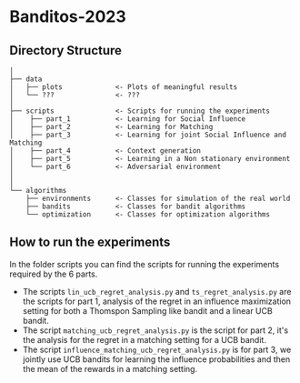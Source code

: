 # Banditos-2023


## Directory Structure
```
│
├── data    
│   ├── plots             <- Plots of meaningful results
│   └── ???               <- ???
│
├── scripts               <- Scripts for running the experiments
│    ├── part_1           <- Learning for Social Influence
│    ├── part_2           <- Learning for Matching 
│    ├── part_3           <- Learning for joint Social Influence and Matching
│    ├── part_4           <- Context generation 
│    ├── part_5           <- Learning in a Non stationary environment  
│    └── part_6           <- Adversarial environment
│
│
└── algorithms
    ├── environments      <- Classes for simulation of the real world
    ├── bandits           <- Classes for bandit algorithms
    └── optimization      <- Classes for optimization algorithms
```
## How to run the experiments
In the folder scripts you can find the scripts for running the experiments required by the 6 parts.  
- The scripts `lin_ucb_regret_analysis.py` and `ts_regret_analysis.py` are the scripts for part 1, 
analysis of the regret in an influence maximization setting for both a Thomspon Sampling like bandit
and a linear UCB bandit.  
- The script `matching_ucb_regret_analysis.py` is the script for part 2, it's the analysis for the regret
in a matching setting for a UCB bandit.   
- The script `influence_matching_ucb_regret_analysis.py` is for part 3, we jointly use UCB bandits for learning
the influence probabilities and then the mean of the rewards in a matching setting.
